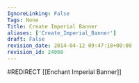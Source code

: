 ```yaml
---
IgnoreLinking: False
Tags: None
Title: Create Imperial Banner
aliases: ['Create_Imperial_Banner']
draft: False
revision_date: 2014-04-12 09:47:18+00:00
revision_id: 24008
---
```


#REDIRECT [[Enchant Imperial Banner]]